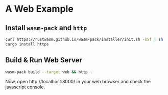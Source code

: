 # A Web Example

## Install `wasm-pack` and `http`
```bash
curl https://rustwasm.github.io/wasm-pack/installer/init.sh -sSf | sh
cargo install https
```

## Build & Run Web Server
```bash
wasm-pack build --target web && http .
```

Now, open http://localhost:8000/ in your web browser and check the javascript
console.
